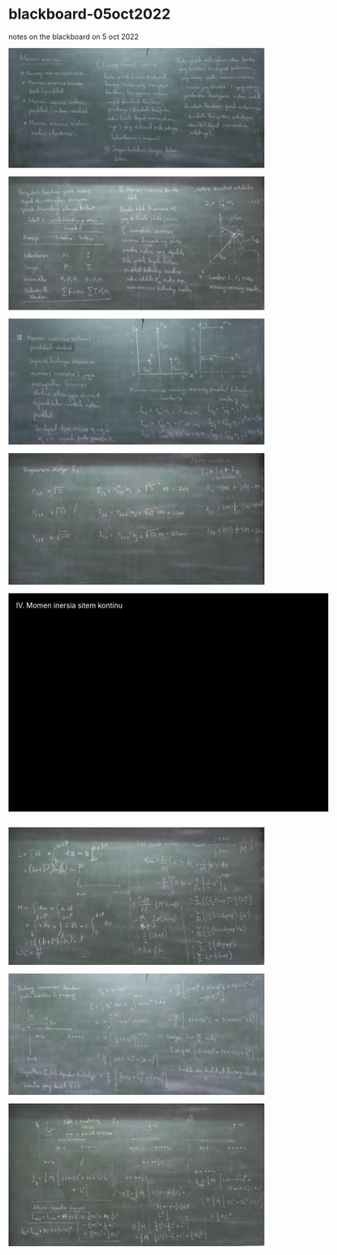 # blackboard-05oct2022
notes on the blackboard on 5 oct 2022

![](../img/week7-day2-s1.png)

![](../img/week7-day2-s2.png)

![](../img/week7-day2-s3.png)

![](../img/week7-day2-s4.png)


<div style="border: 1px solid #000; padding: 1em; background-color: #000; color: #fff; background-image: url('../img/blackboard-tile.png'); background-repeat: repeat; height: 400px; width: 600px;">
IV. Momen inersia sitem kontinu
</div>
<br />

![](../img/week7-day2-s6.png)

![](../img/week7-day2-s7.png)

![](../img/week7-day2-s8.png)
